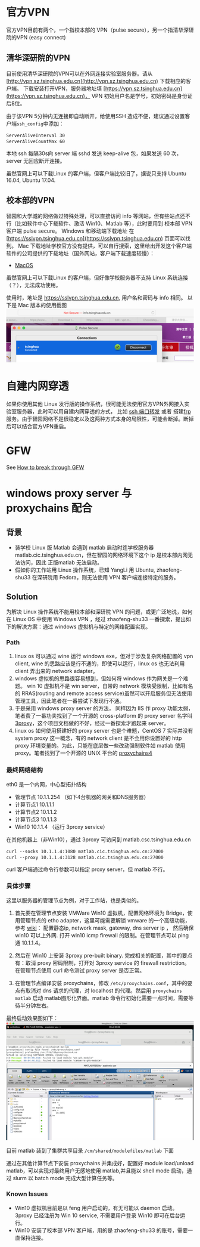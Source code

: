 # 官方VPN
官方VPN目前有两个，一个指校本部的 VPN（pulse secure），另一个指清华深研院的VPN (easy connect)
## 清华深研院的VPN 
目前使用清华深研院的VPN可以在外网连接实验室服务器。请从 [http://vpn.sz.tsinghua.edu.cn](http://vpn.sz.tsinghua.edu.cn) 下载相应的客户端。
下载安装打开VPN，服务器地址填 [https://vpn.sz.tsinghua.edu.cn](https://vpn.sz.tsinghua.edu.cn)，
VPN 初始用户名是学号，初始密码是身份证后8位。

由于该VPN 5分钟内无连接即自动断开，给使用SSH 造成不便，建议通过设置客户端`ssh_config`中添加：
```
ServerAliveInterval 30
ServerAliveCountMax 60
```
本地 ssh 每隔30s向 server 端 sshd 发送 keep-alive 包，如果发送 60 次，server 无回应断开连接。

虽然官网上可以下载Linux 的客户端，但客户端比较旧了，据说只支持 Ubuntu 16.04, Ubuntu 17.04.

## 校本部的VPN
智园和大学城的网络做过特殊处理，可以直接访问 info 等网站，但有些站点还不行（比如软件中心下载软件、激活 Win10、Matlab 等），此时要用到 校本部 VPN
客户端 pulse secure。
Windows 和移动端下载地址 在 [https://sslvpn.tsinghua.edu.cn](https://sslvpn.tsinghua.edu.cn) 页面可以找到。
Mac 下载地址学校官方没有提供，可以自行搜索，这里给出开发这个客户端软件的公司提供的下载地址（国外网站，客户端下载速度较慢）：
* [MacOS](http://trial.pulsesecure.net/clients/ps-pulse-mac-9.0r4.0-b1731-installer.dmg)

虽然官网上可以下载Linux 的客户端，但好像学校服务器不支持 Linux 系统连接（？），无法成功使用。

使用时，地址是 https://sslvpn.tsinghua.edu.cn, 用户名和密码与 info 相同。
以下是 Mac 版本的使用截图
![mac](./mac.png)

# 自建内网穿透
如果你使用其他 Linux 发行版的操作系统，很可能无法使用官方VPN外网接入实验室服务器，此时可以用自建内网穿透的方式，
比如 [ssh 端口转发](https://www.cnblogs.com/zhaofeng-shu33/p/10685685.html) 或者 搭建[frp](https://github.com/fatedier/frp)
服务。由于智园网络不是很稳定以及这两种方式本身的局限性，可能会断掉。断掉后可以结合官方VPN重启。

# GFW
See [How to break through GFW](http://10.8.4.170/wiki/index.php/Guild_gfw)

# windows proxy server 与 proxychains 配合
## 背景
* 装学校 Linux 版  Matlab 会遇到 matlab 启动时连学校服务器 matlab.cic.tsinghua.edu.cn，但在智园的网络环境下这个 ip 是校本部内网无法访问，因此 正版matlab 无法启动。
* 假如你的工作站用 Linux 操作系统，已知 YangLi 用 Ubuntu, zhaofeng-shu33 在深研院用 Fedora，则无法使用 VPN 客户端连接特定的服务。
## Solution
为解决 Linux 操作系统不能用校本部和深研院 VPN 的问题，或更广泛地说，如何在 Linux OS 中使用 Windows VPN ，经过 zhaofeng-shu33 一番探索，提出如下的解决方案：通过 windows 虚拟机与特定的网络配置实现。

### Path
1. linux os 可以通过 wine 运行 windows exe，但对于涉及复杂网络配置的 vpn client, wine 的思路应该是行不通的，即使可以运行，linux os 也无法利用 client 弄出来的 network adapter。
1. windows 虚拟机的思路很容易想到，但如何将 windows 作为网关是一个难题。 win 10 虚拟机不是 win server，自带的 network 模块受限制，比如有名的 RRAS(routing and remote access service)虽然可以开启服务但无法使用管理工具，因此笔者在一番尝试下发现行不通。
1. 于是采用 windows proxy server 的方法， 同样因为 IIS 作 proxy 功能太弱，笔者费了一番功夫找到了一个开源的 cross-platform 的 proxy server 名字叫 [3proxy](https://github.com/z3APA3A/3proxy)，这个项目文档做的不好，经过一番探索才跑起来 server。
1.  linux os 如何使用搭建好的 proxy server 也是个难题，CentOS 7 实际并没有 system proxy 这一概念，有的 network client 是不会用你设置好的 http proxy 环境变量的。为此，只能在底层做一些改动强制软件如 matlab 使用 proxy。笔者找到了一个开源的 UNIX 平台的 [proxychains4](https://github.com/rofl0r/proxychains-ng)

### 最终网络结构
eth0 是一个内网，中心型拓扑结构
* 管理节点 10.1.1.254 （如下4台机器的网关和DNS服务器）
* 计算节点1 10.1.1.1
* 计算节点2 10.1.1.2
* 计算节点3 10.1.1.3
* Win10 10.1.1.4 （运行 3proxy service）

在其他机器上（非Win10），通过 3proxy 可访问到 matlab.csc.tsinghua.edu.cn

```shell
curl --socks 10.1.1.4:1080 matlab.cic.tsinghua.edu.cn:27000
curl --proxy 10.1.1.4:3128 matlab.cic.tsinghua.edu.cn:27000
```
curl 客户端通过命令行参数可以指定 proxy server，但 matlab 不行。

### 具体步骤
这里以服务器的管理节点为例，对于工作站，也是类似的。

1. 首先要在管理节点安装 VMWare Win10 虚拟机，配置网络环境为 Bridge，使用管理节点的 etho adapter，这里可能需要解锁 vmware 的一个高级功能，参考 [wiki](http://10.8.4.170/wiki/index.php/Admin)：
配置静态ip, network mask, gateway, dns server ip ， 然后确保 win10 可以上外网. 打开 win10 icmp firewall 的限制。在管理节点可以 ping 通 10.1.1.4。

1. 然后在 Win10 上安装 3proxy pre-built binary. 完成相关的配置，其中的要点有：取消 proxy 密码限制，打开对 3proxy service 的 firewall restriction。在管理节点使用 curl 命令测试 proxy server 是否正常。

1. 在管理节点编译安装 proxychains，修改 `/etc/proxychains.conf`，其中的要点有取消对 dns 请求的代理，对 localhost 的代理。然后用 `proxychains matlab` 启动 matlab图形化界面。matlab 命令行初始化需要一点时间，需要等待半分钟左右。

最终启动效果图如下：
![](./server_matlab.png)

目前 matlab 装到了集群共享目录 `/cm/shared/modulefiles/matlab` 下面

通过在其他计算节点下安装 proxychains 并集成好，配置好 module load/unload matlab，可以实现对最终用户无感地使用 matlab,并且能以 shell mode 启动，通过 slurm 以 batch mode 完成大型计算任务等。

### Known Issues
* Win10 虚拟机目前是以 feng 用户启动的，有无可能以 daemon 启动。3proxy 已经注册为 Win 10 service, 不需要用户登录 Win10 即可在后台运行。
* Win10 安装了校本部 VPN 客户端，用的是 zhaofeng-shu33 的账号，需要一直保持连接。
